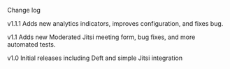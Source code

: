 Change log

v1.1.1 Adds new analytics indicators, improves configuration, and fixes bug.

v1.1 Adds new Moderated Jitsi meeting form, bug fixes, and more automated tests.

v1.0 Initial releases including Deft and simple Jitsi integration
